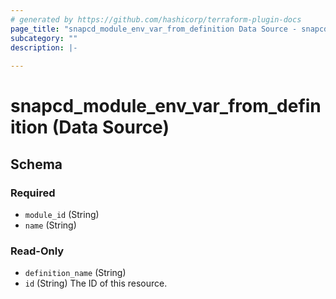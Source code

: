 ```yaml
---
# generated by https://github.com/hashicorp/terraform-plugin-docs
page_title: "snapcd_module_env_var_from_definition Data Source - snapcd"
subcategory: ""
description: |-
  
---
```


# snapcd_module_env_var_from_definition (Data Source)





<!-- schema generated by tfplugindocs -->
## Schema

### Required

- `module_id` (String)
- `name` (String)

### Read-Only

- `definition_name` (String)
- `id` (String) The ID of this resource.
